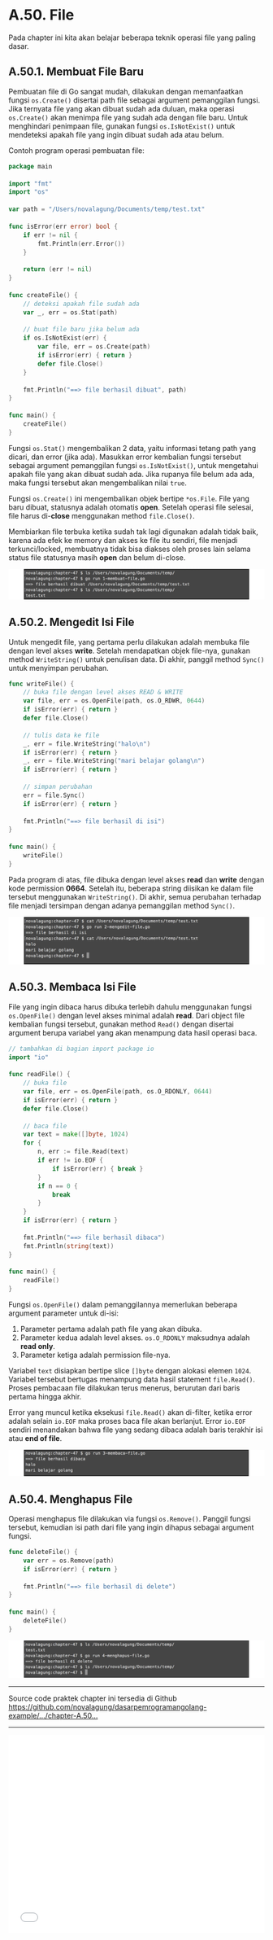 # A.50. File

Pada chapter ini kita akan belajar beberapa teknik operasi file yang paling dasar.

## A.50.1. Membuat File Baru

Pembuatan file di Go sangat mudah, dilakukan dengan memanfaatkan fungsi `os.Create()` disertai path file sebagai argument pemanggilan fungsi. Jika ternyata file yang akan dibuat sudah ada duluan, maka operasi `os.Create()` akan menimpa file yang sudah ada dengan file baru. Untuk menghindari penimpaan file, gunakan fungsi `os.IsNotExist()` untuk mendeteksi apakah file yang ingin dibuat sudah ada atau belum.

Contoh program operasi pembuatan file:

```go
package main

import "fmt"
import "os"

var path = "/Users/novalagung/Documents/temp/test.txt"

func isError(err error) bool {
    if err != nil {
        fmt.Println(err.Error())
    }

    return (err != nil)
}

func createFile() {
    // deteksi apakah file sudah ada
    var _, err = os.Stat(path)

    // buat file baru jika belum ada
    if os.IsNotExist(err) {
        var file, err = os.Create(path)
        if isError(err) { return }
        defer file.Close()
    }

    fmt.Println("==> file berhasil dibuat", path)
}

func main() {
    createFile()
}
```

Fungsi `os.Stat()` mengembalikan 2 data, yaitu informasi tetang path yang dicari, dan error (jika ada). Masukkan error kembalian fungsi tersebut sebagai argument pemanggilan fungsi `os.IsNotExist()`, untuk mengetahui apakah file yang akan dibuat sudah ada. Jika rupanya file belum ada ada, maka fungsi tersebut akan mengembalikan nilai `true`.

Fungsi `os.Create()` ini mengembalikan objek bertipe `*os.File`. File yang baru dibuat, statusnya adalah otomatis **open**. Setelah operasi file selesai, file harus di-**close** menggunakan method `file.Close()`.

Membiarkan file terbuka ketika sudah tak lagi digunakan adalah tidak baik, karena ada efek ke memory dan akses ke file itu sendiri, file menjadi terkunci/locked, membuatnya tidak bisa diakses oleh proses lain selama status file statusnya masih **open** dan belum di-close.

![Membuat file baru](images/A_file_1_create.png)

## A.50.2. Mengedit Isi File

Untuk mengedit file, yang pertama perlu dilakukan adalah membuka file dengan level akses **write**. Setelah mendapatkan objek file-nya, gunakan method `WriteString()` untuk penulisan data. Di akhir, panggil method `Sync()` untuk menyimpan perubahan.

```go
func writeFile() {
    // buka file dengan level akses READ & WRITE
    var file, err = os.OpenFile(path, os.O_RDWR, 0644)
    if isError(err) { return }
    defer file.Close()

    // tulis data ke file
    _, err = file.WriteString("halo\n")
    if isError(err) { return }
    _, err = file.WriteString("mari belajar golang\n")
    if isError(err) { return }

    // simpan perubahan
    err = file.Sync()
    if isError(err) { return }

    fmt.Println("==> file berhasil di isi")
}

func main() {
    writeFile()
}
```

Pada program di atas, file dibuka dengan level akses **read** dan **write** dengan kode permission **0664**. Setelah itu, beberapa string diisikan ke dalam file tersebut menggunakan `WriteString()`. Di akhir, semua perubahan terhadap file menjadi tersimpan dengan adanya pemanggilan method `Sync()`.

![Mengedit file](images/A_file_2_write.png)

## A.50.3. Membaca Isi File

File yang ingin dibaca harus dibuka terlebih dahulu menggunakan fungsi `os.OpenFile()` dengan level akses minimal adalah **read**. Dari object file kembalian fungsi tersebut, gunakan method `Read()` dengan disertai argument berupa variabel yang akan menampung data hasil operasi baca.

```go
// tambahkan di bagian import package io
import "io"

func readFile() {
    // buka file
    var file, err = os.OpenFile(path, os.O_RDONLY, 0644)
    if isError(err) { return }
    defer file.Close()

    // baca file
    var text = make([]byte, 1024)
    for {
        n, err := file.Read(text)
        if err != io.EOF {
            if isError(err) { break }
        }
        if n == 0 {
            break
        }
    }
    if isError(err) { return }

    fmt.Println("==> file berhasil dibaca")
    fmt.Println(string(text))
}

func main() {
    readFile()
}
```

Fungsi `os.OpenFile()` dalam pemanggilannya memerlukan beberapa argument parameter untuk di-isi:

 1. Parameter pertama adalah path file yang akan dibuka.
 2. Parameter kedua adalah level akses. `os.O_RDONLY` maksudnya adalah **read only**.
 3. Parameter ketiga adalah permission file-nya.

Variabel `text` disiapkan bertipe slice `[]byte` dengan alokasi elemen `1024`. Variabel tersebut bertugas menampung data hasil statement `file.Read()`. Proses pembacaan file dilakukan terus menerus, berurutan dari baris pertama hingga akhir.

Error yang muncul ketika eksekusi `file.Read()` akan di-filter, ketika error adalah selain `io.EOF` maka proses baca file akan berlanjut. Error `io.EOF` sendiri menandakan bahwa file yang sedang dibaca adalah baris terakhir isi atau **end of file**.

![Membaca isi file](images/A_file_3_read.png)

## A.50.4. Menghapus File

Operasi menghapus file dilakukan via fungsi `os.Remove()`. Panggil fungsi tersebut, kemudian isi path dari file yang ingin dihapus sebagai argument fungsi.

```go
func deleteFile() {
    var err = os.Remove(path)
    if isError(err) { return }

    fmt.Println("==> file berhasil di delete")
}

func main() {
    deleteFile()
}
```

![Menghapus file](images/A_file_4_delete.png)

---

<div class="source-code-link">
    <div class="source-code-link-message">Source code praktek chapter ini tersedia di Github</div>
    <a href="https://github.com/novalagung/dasarpemrogramangolang-example/tree/master/chapter-A.50-file">https://github.com/novalagung/dasarpemrogramangolang-example/.../chapter-A.50...</a>
</div>

---

<iframe src="partial/ebooks.html" width="100%" height="390px" frameborder="0" scrolling="no"></iframe>
